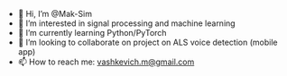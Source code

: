 - 👋 Hi, I’m @Mak-Sim
- 👀 I’m interested in signal processing and machine learning
- 🌱 I’m currently learning Python/PyTorch
- 💞️ I’m looking to collaborate on project on ALS voice detection (mobile app)
- 📫 How to reach me: vashkevich.m@gmail.com

<!---
Mak-Sim/Mak-Sim is a ✨ special ✨ repository because its `README.md` (this file) appears on your GitHub profile.
You can click the Preview link to take a look at your changes.
--->
